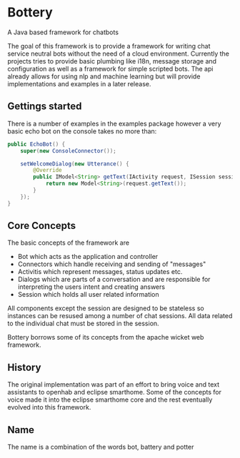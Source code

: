 # Bottery
A Java based framework for chatbots

The goal of this framework is to provide a framework for writing chat service neutral bots without the need of a cloud 
environment. Currently the projects tries to provide basic plumbing like i18n, message storage and configuration as well
as a framework for simple scripted bots. The api already allows for using nlp and machine learning but will provide 
implementations and examples in a later release.

## Gettings started

There is a number of examples in the examples package however a very basic echo bot on the console takes no more than:

```java
public EchoBot() {
    super(new ConsoleConnector());

    setWelcomeDialog(new Utterance() {
        @Override
        public IModel<String> getText(IActivity request, ISession session) {
            return new Model<String>(request.getText());
        }
    });
}
```

## Core Concepts
The basic concepts of the framework are 
- Bot which acts as the application and controller
- Connectors which handle receiving and sending of "messages"
- Activitis which represent messages, status updates etc.
- Dialogs which are parts of a conversation and are responsible for interpreting the users intent and creating answers
- Session which holds all user related information

All components except the session are designed to be stateless so instances can be resused among a number of chat sessions. All data related to the individual chat must be stored in the session.


Bottery borrows some of its concepts from the apache wicket web framework. 

## History
The original implementation was part of an effort to bring voice and text assistants to openhab and eclipse smarthome.
Some of the concepts for voice made it into the eclipse smarthome core and the rest eventually evolved into this framework.

## Name
The name is a combination of the words bot, battery and potter
